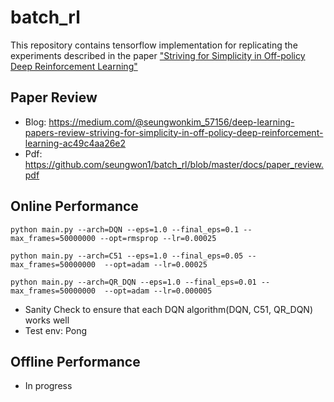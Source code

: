 # batch_rl

This repository contains tensorflow implementation for replicating the experiments described in the paper ["Striving for Simplicity in Off-policy Deep Reinforcement Learning"]( https://arxiv.org/abs/1907.04543)

## Paper Review
- Blog: https://medium.com/@seungwonkim_57156/deep-learning-papers-review-striving-for-simplicity-in-off-policy-deep-reinforcement-learning-ac49c4aa26e2
- Pdf: https://github.com/seungwon1/batch_rl/blob/master/docs/paper_review.pdf

## Online Performance
```
python main.py --arch=DQN --eps=1.0 --final_eps=0.1 --max_frames=50000000 --opt=rmsprop --lr=0.00025

python main.py --arch=C51 --eps=1.0 --final_eps=0.05 --max_frames=50000000  --opt=adam --lr=0.00025

python main.py --arch=QR_DQN --eps=1.0 --final_eps=0.01 --max_frames=50000000  --opt=adam --lr=0.000005
```
- Sanity Check to ensure that each DQN algorithm(DQN, C51, QR_DQN) works well
- Test env: Pong

## Offline Performance
- In progress
